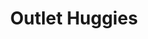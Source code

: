 ---
title: "Outlet Huggies"
url: /santa-cruz-de-la-sierra/outlet-huggies/
shop: artículos para bebés
---